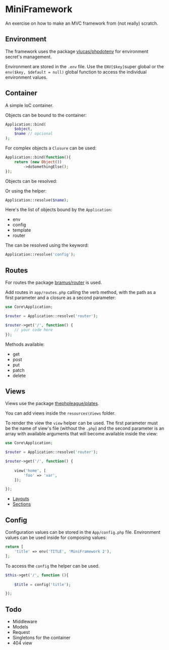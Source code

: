 # MiniFramework

An exercise on how to make an MVC framework from (not really) scratch.

## Environment

The framework uses the package [vlucas/phpdotenv](https://github.com/vlucas/phpdotenv) for environment secret's management.

Environment are stored in the `.env` file. Use the `ENV[$key]`super global or the `env($key, $default = null)` global function to access the individual environment values.

## Container

A simple IoC container. 

Objects can be bound to the container:

```php
Application::bind(
    $object, 
    $name // opcional
);
```

For complex objects a `Closure` can be used:

```php
Application::bind(function(){
    return (new Object())
        ->doSomethingElse();
});
```

Objects can be resolved:

Or using the helper:

```php
Application::resolve($name);
```

Here's the list of objects bound by the `Application`:

- env
- config
- template
- router

The can be resolved using the keyword:

```php
Application::resolve('config');
```

## Routes

For routes the package [bramus/router](https://github.com/bramus/router) is used.

Add routes in `app/routes.php` calling the verb method, with the path as a first parameter and a closure as a second parameter:

```php
use Core\Application;

$router = Application::resolve('router');

$router->get('/', function() { 
    // your code here
});
```

Methods available:

 - get
 - post
 - put
 - patch
 - delete

## Views 

Views use the package [thephpleague/plates](https://platesphp.com/).

You can add views inside the `resources\Views` folder. 

To render the view the `view` helper can be used. The first parameter must be the name of view's file (without the `.php`) and the second parameter is an array with available arguments that will become available inside the view:

```php
use Core\Application;

$router = Application::resolve('router');

$router->get('/', function() { 
    
    view('home', [
        'foo' => 'var',
    ]);

});
```
- [Layouts](https://platesphp.com/templates/layouts/)
- [Sections](https://platesphp.com/templates/sections/)

## Config

Configuration values can be stored in the `App/config.php` file. Environment values can be used inside for composing values:

```php 
return [
    'title' => env('TITLE', 'MiniFramework 2'),
];
```

To access the `config` the helper can be used.

```php
$this->get('/', function (){
    
    $title = config('title');

});
```

## Todo

- Middleware
- Models
- Request
- Singletons for the container
- 404 view